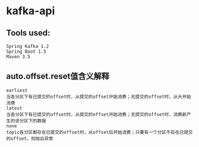 # kafka-api

## Tools used:
```
Spring Kafka 1.2
Spring Boot 1.5
Maven 3.5
```

## auto.offset.reset值含义解释
```
earliest 
当各分区下有已提交的offset时，从提交的offset开始消费；无提交的offset时，从头开始消费 
latest 
当各分区下有已提交的offset时，从提交的offset开始消费；无提交的offset时，消费新产生的该分区下的数据 
none 
topic各分区都存在已提交的offset时，从offset后开始消费；只要有一个分区不存在已提交的offset，则抛出异常
```